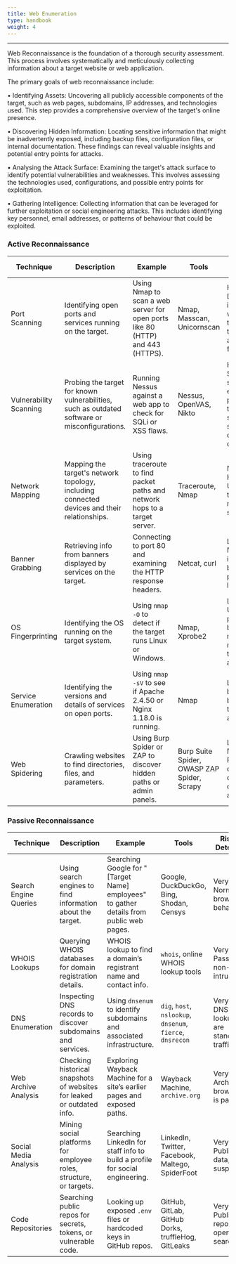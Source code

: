 ```yaml
---
title: Web Enumeration
type: handbook
weight: 4
---
```

---

Web Reconnaissance is the foundation of a thorough security assessment. This process involves systematically and meticulously collecting information about a target website or web application.

The primary goals of web reconnaissance include:

• Identifying Assets: Uncovering all publicly accessible components of the target, such as web pages, subdomains, IP addresses, and technologies used. This step provides a comprehensive overview of the target's online presence.<br>

• Discovering Hidden Information: Locating sensitive information that might be inadvertently exposed, including backup files, configuration files, or internal documentation. These findings can reveal valuable insights and potential entry points for attacks.<br>

• Analysing the Attack Surface: Examining the target's attack surface to identify potential vulnerabilities and weaknesses. This involves assessing the technologies used, configurations, and possible entry points for exploitation.<br>

• Gathering Intelligence: Collecting information that can be leveraged for further exploitation or social engineering attacks. This includes identifying key personnel, email addresses, or patterns of behaviour that could be exploited.<br>

### Active Reconnaissance

| Technique             | Description                                                                                      | Example                                                                                     | Tools                                     | Risk of Detection                                                                 |
|-----------------------|--------------------------------------------------------------------------------------------------|---------------------------------------------------------------------------------------------|--------------------------------------------|-----------------------------------------------------------------------------------|
| Port Scanning         | Identifying open ports and services running on the target.                                       | Using Nmap to scan a web server for open ports like 80 (HTTP) and 443 (HTTPS).              | Nmap, Masscan, Unicornscan                | High: Direct interaction with the target can trigger IDS and firewalls.           |
| Vulnerability Scanning| Probing the target for known vulnerabilities, such as outdated software or misconfigurations.    | Running Nessus against a web app to check for SQLi or XSS flaws.                           | Nessus, OpenVAS, Nikto                     | High: Scanners send exploit payloads that security solutions can detect.          |
| Network Mapping       | Mapping the target's network topology, including connected devices and their relationships.      | Using traceroute to find packet paths and network hops to a target server.                  | Traceroute, Nmap                           | Medium to High: Unusual traffic may raise suspicion.                              |
| Banner Grabbing       | Retrieving info from banners displayed by services on the target.                                | Connecting to port 80 and examining the HTTP response headers.                              | Netcat, curl                                | Low: Minimal interaction but still potentially logged.                            |
| OS Fingerprinting     | Identifying the OS running on the target system.                                                  | Using `nmap -O` to detect if the target runs Linux or Windows.                              | Nmap, Xprobe2                              | Low: Usually passive, but some methods may trigger alerts.                        |
| Service Enumeration   | Identifying the versions and details of services on open ports.                                  | Using `nmap -sV` to see if Apache 2.4.50 or Nginx 1.18.0 is running.                         | Nmap                                        | Low: May be logged, but rarely triggers alerts.                                   |
| Web Spidering         | Crawling websites to find directories, files, and parameters.                                    | Using Burp Spider or ZAP to discover hidden paths or admin panels.                          | Burp Suite Spider, OWASP ZAP Spider, Scrapy| Low to Medium: Poorly configured crawlers can draw attention.                     |

### Passive Reconnaissance

| Technique             | Description                                                                 | Example                                                                                             | Tools                                                                 | Risk of Detection                          |
|----------------------|-----------------------------------------------------------------------------|-----------------------------------------------------------------------------------------------------|-----------------------------------------------------------------------|--------------------------------------------|
| Search Engine Queries | Using search engines to find information about the target.                  | Searching Google for "[Target Name] employees" to gather details from public web pages.            | Google, DuckDuckGo, Bing, Shodan, Censys                             | Very Low: Normal browsing behavior.        |
| WHOIS Lookups         | Querying WHOIS databases for domain registration details.                   | WHOIS lookup to find a domain’s registrant name and contact info.                                  | `whois`, online WHOIS lookup tools                                   | Very Low: Passive, non-intrusive.          |
| DNS Enumeration       | Inspecting DNS records to discover subdomains and services.                 | Using `dnsenum` to identify subdomains and associated infrastructure.                              | `dig`, `host`, `nslookup`, `dnsenum`, `fierce`, `dnsrecon`           | Very Low: DNS lookups are standard traffic.|
| Web Archive Analysis  | Checking historical snapshots of websites for leaked or outdated info.      | Exploring Wayback Machine for a site’s earlier pages and exposed paths.                            | Wayback Machine, `archive.org`                                       | Very Low: Archival browsing is passive.    |
| Social Media Analysis | Mining social platforms for employee roles, structure, or targets.          | Searching LinkedIn for staff info to build a profile for social engineering.                       | LinkedIn, Twitter, Facebook, Maltego, SpiderFoot                     | Very Low: Public data, not suspicious.     |
| Code Repositories     | Searching public repos for secrets, tokens, or vulnerable code.             | Looking up exposed `.env` files or hardcoded keys in GitHub repos.                                 | GitHub, GitLab, GitHub Dorks, truffleHog, GitLeaks                  | Very Low: Public repos are open to search. |
